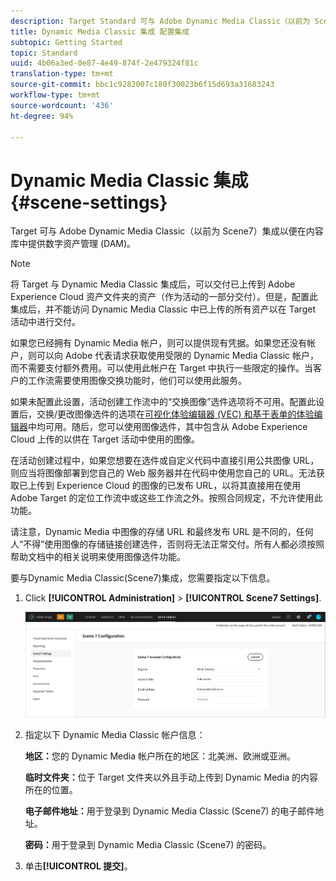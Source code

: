 ```yaml
---
description: Target Standard 可与 Adobe Dynamic Media Classic（以前为 Scene7）集成以便在内容库中提供数字资产管理 (DAM)。
title: Dynamic Media Classic 集成 配置集成
subtopic: Getting Started
topic: Standard
uuid: 4b06a3ed-0e87-4e49-874f-2e479324f81c
translation-type: tm+mt
source-git-commit: bbc1c9282007c180f30023b6f15d693a31683243
workflow-type: tm+mt
source-wordcount: '436'
ht-degree: 94%

---
```



# Dynamic Media Classic 集成{#scene-settings}

Target 可与 Adobe Dynamic Media Classic（以前为 Scene7）集成以便在内容库中提供数字资产管理 (DAM)。

>[!NOTE]
>
>将 Target 与 Dynamic Media Classic 集成后，可以交付已上传到 Adobe Experience Cloud 资产文件夹的资产（作为活动的一部分交付）。但是，配置此集成后，并不能访问 Dynamic Media Classic 中已上传的所有资产以在 Target 活动中进行交付。

如果您已经拥有 Dynamic Media 帐户，则可以提供现有凭据。如果您还没有帐户，则可以向 Adobe 代表请求获取使用受限的 Dynamic Media Classic 帐户，而不需要支付额外费用。可以使用此帐户在 Target 中执行一些限定的操作。当客户的工作流需要使用图像交换功能时，他们可以使用此服务。

如果未配置此设置，活动创建工作流中的“交换图像”选件选项将不可用。配置此设置后，交换/更改图像选件的选项在[可视化体验编辑器 (VEC) 和基于表单的体验编辑器](../c-experiences/experiences.md#concept_A2E10F6AFB3D4AEAB6951EE14688848D)中均可用。随后，您可以使用图像选件，其中包含从 Adobe Experience Cloud 上传的以供在 Target 活动中使用的图像。

在活动创建过程中，如果您想要在选件或自定义代码中直接引用公共图像 URL，则应当将图像部署到您自己的 Web 服务器并在代码中使用您自己的 URL。无法获取已上传到 Experience Cloud 的图像的已发布 URL，以将其直接用在使用 Adobe Target 的定位工作流中或这些工作流之外。按照合同规定，不允许使用此功能。

请注意，Dynamic Media 中图像的存储 URL 和最终发布 URL 是不同的，任何人“不得”使用图像的存储链接创建选件，否则将无法正常交付。所有人都必须按照帮助文档中的相关说明来使用图像选件功能。

要与Dynamic Media Classic(Scene7)集成，您需要指定以下信息。

1. Click **[!UICONTROL Administration]** > **[!UICONTROL Scene7 Settings]**.

   ![Scene7页面](/help/administrating-target/assets/scene7.png)

1. 指定以下 Dynamic Media Classic 帐户信息：

   **地区：**&#x200B;您的 Dynamic Media 帐户所在的地区：北美洲、欧洲或亚洲。

   **临时文件夹：**&#x200B;位于 Target 文件夹以外且手动上传到 Dynamic Media 的内容所在的位置。

   **电子邮件地址：**&#x200B;用于登录到 Dynamic Media Classic (Scene7) 的电子邮件地址。

   **密码：**&#x200B;用于登录到 Dynamic Media Classic (Scene7) 的密码。

1. 单击&#x200B;**[!UICONTROL 提交]**。
